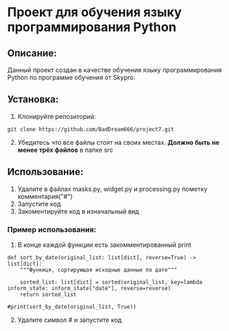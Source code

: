 # Проект для обучения языку программирования Python

## Описание:
Данный проект создан в качестве обучения языку программирования Python по программе обучения от Skypro.

## Установка:
1. Клонируйте репозиторий:
```
git clone https://github.com/BadDream666/project7.git
```
2. Убедитесь что все файлы стоят на своих местах. **Должно быть не менее трёх файлов** в папке src

## Использование:
1. Удалите в файлах masks.py, widget.py и processing.py пометку комментария("#") 
2. Запустите код
3. Закоментируйте код в изначальный вид

### Пример использования:
1. В конце каждой функции есть закомментированный print
```
def sort_by_date(original_list: list[dict], reverse=True) -> list[dict]:
    """Функиця, сортирующая исходные данные по дате"""

    sorted_list: list[dict] = sorted(original_list, key=lambda inform_state: inform_state["date"], reverse=reverse)
    return sorted_list

#print(sort_by_date(original_list, True))
```
2. Удалите символ # и запустите код